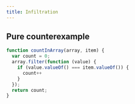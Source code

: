 ```yaml
---
title: Infiltration
---
```


## Pure counterexample

```javascript
function countInArray(array, item) {
  var count = 0;
  array.filter(function (value) {
    if (value.valueOf() === item.valueOf()) {
      count++
    }
  });
  return count;
}
```